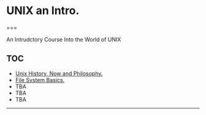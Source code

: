 # UNIX an Intro.
===

An Intrudctory Course Into the World of UNIX

## TOC

- [Unix History, Now and Philosophy.](HISTORY.md)
- [File System Basics.](FS-BASICS.md)
- TBA
- TBA
- TBA

---

